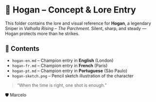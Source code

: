 # 🎯 Hogan – Concept & Lore Entry

This folder contains the lore and visual reference for **Hogan**, a legendary Sniper in *Valhalla Rising – The Parchment*. Silent, sharp, and steady — Hogan protects more than he strikes.

## 📂 Contents

- `hogan-en.md` – Champion entry in **English** (London)
- `hogan-fr.md` – Champion entry in **French** (Paris)
- `hogan-pt.md` – Champion entry in **Portuguese** (São Paulo)
- `hogan-sketch.png` – Pencil sketch illustration of the character

> “When the time is right, one shot is enough.”

🛡️ Marcelo
